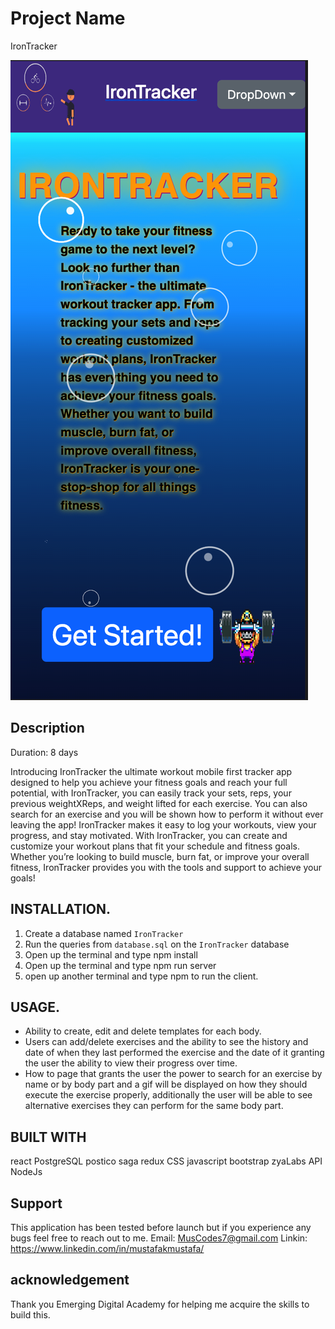 # Project Name
IronTracker


![landing Page](/images/landingPage.png)

## Description

Duration: 8 days

Introducing IronTracker the ultimate workout mobile first tracker app designed to help you achieve your fitness goals and reach your full potential, with IronTracker, you can easily track your sets, reps, your previous weightXReps, and weight lifted for each exercise. You can also search for an exercise and you will be shown how to perform it without ever leaving the app! IronTracker makes it easy to log your workouts, view your progress, and stay motivated. With IronTracker, you can create and customize your workout plans that fit your schedule and fitness goals. Whether you’re looking to build muscle, burn fat, or improve your overall fitness, IronTracker provides you with the tools and support to achieve your goals!



## INSTALLATION.
1. Create a database named `IronTracker`
2. Run the queries from `database.sql` on the `IronTracker` database
3. Open up the terminal and type npm install
4. Open up the terminal and type npm run server 
5. open up another terminal and type npm to run the client.

## USAGE.
- Ability to create, edit and delete templates for each body.
- Users can add/delete exercises and the ability to see
the history and date of when they last performed the exercise and the date of it granting the user the ability to view their progress over time.
- How to page that grants the user the power to search for an exercise by name or by body part and a gif will be displayed on how they should execute the exercise properly, additionally the user will be able to see alternative exercises they can perform for the same body part.

## BUILT WITH
react
PostgreSQL
postico
saga
redux
CSS
javascript
bootstrap
zyaLabs API
NodeJs

## Support
This application has been tested before launch but if you experience any bugs feel free to reach out to me.
Email: MusCodes7@gmail.com
Linkin: https://www.linkedin.com/in/mustafakmustafa/

## acknowledgement
Thank you Emerging Digital Academy for helping me acquire the skills to build this.